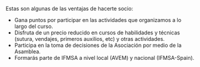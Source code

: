 Estas son algunas de las ventajas de hacerte socio:

* Gana puntos por participar en las actividades que organizamos a lo largo del curso.
* Disfruta de un precio reducido en cursos de habilidades y técnicas (sutura, vendajes, primeros auxilios, etc) y otras actividades.
* Participa en la toma de decisiones de la Asociación por medio de la Asamblea.
* Formarás parte de IFMSA a nivel local (AVEM) y nacional (IFMSA-Spain).
